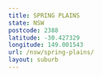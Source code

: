 ```yaml
---
title: SPRING PLAINS
state: NSW
postcode: 2388
latitude: -30.427329
longitude: 149.001543
url: /nsw/spring-plains/
layout: suburb
---
```

